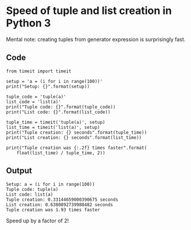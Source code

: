 # Speed of tuple and list creation in Python 3

Mental note: creating tuples from generator expression is surprisingly fast.

## Code
```
from timeit import timeit

setup = 'a = (i for i in range(100))'
print("Setup: {}".format(setup))

tuple_code = 'tuple(a)'
list_code = 'list(a)'
print("Tuple code: {}".format(tuple_code))
print("List code: {}".format(list_code))

tuple_time = timeit('tuple(a)', setup)
list_time = timeit('list(a)', setup)
print("Tuple creation: {} seconds".format(tuple_time))
print("List creation: {} seconds".format(list_time))

print("Tuple creation was {:.2f} times faster".format(
    float(list_time) / tuple_time, 2))
```

## Output

```
Setup: a = (i for i in range(100))
Tuple code: tuple(a)
List code: list(a)
Tuple creation: 0.33144659000390675 seconds
List creation: 0.6380892739980482 seconds
Tuple creation was 1.93 times faster
```

Speed up by a factor of 2! 

